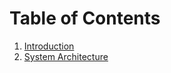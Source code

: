# Table of Contents

1. [Introduction](01-introduction.md)
2. [System Architecture](02-system-architecture.md)
